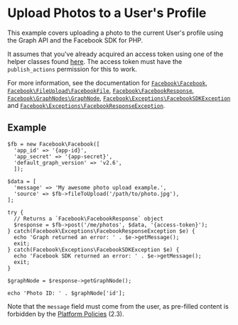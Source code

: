 # Upload Photos to a User's Profile

This example covers uploading a photo to the current User's profile using the Graph API and the Facebook SDK for PHP.

It assumes that you've already acquired an access token using one of the helper classes found [here](/docs/php/sdk_reference#helpers).  The access token must have the `publish_actions` permission for this to work.

For more information, see the documentation for [`Facebook\Facebook`](/docs/php/Facebook), [`Facebook\FileUpload\FacebookFile`](/docs/php/FacebookFile), [`Facebook\FacebookResponse`](/docs/php/FacebookResponse), [`Facebook\GraphNodes\GraphNode`](/docs/php/GraphNode), [`Facebook\Exceptions\FacebookSDKException`](/docs/php/FacebookSDKException) and [`Facebook\Exceptions\FacebookResponseException`](/docs/php/FacebookResponseException).

## Example

~~~~
$fb = new Facebook\Facebook([
  'app_id' => '{app-id}',
  'app_secret' => '{app-secret}',
  'default_graph_version' => 'v2.6',
  ]);

$data = [
  'message' => 'My awesome photo upload example.',
  'source' => $fb->fileToUpload('/path/to/photo.jpg'),
];

try {
  // Returns a `Facebook\FacebookResponse` object
  $response = $fb->post('/me/photos', $data, '{access-token}');
} catch(Facebook\Exceptions\FacebookResponseException $e) {
  echo 'Graph returned an error: ' . $e->getMessage();
  exit;
} catch(Facebook\Exceptions\FacebookSDKException $e) {
  echo 'Facebook SDK returned an error: ' . $e->getMessage();
  exit;
}

$graphNode = $response->getGraphNode();

echo 'Photo ID: ' . $graphNode['id'];
~~~~

Note that the `message` field must come from the user, as pre-filled content is forbidden by the [Platform Policies](https://developers.intern.facebook.com/policy/#control) (2.3).
